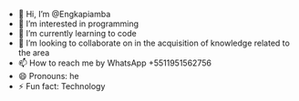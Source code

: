 - 👋 Hi, I’m @Engkapiamba
- 👀 I’m interested in programming
- 🌱 I’m currently learning to code 
- 💞️ I’m looking to collaborate on in the acquisition of knowledge related to the area 
- 📫 How to reach me by WhatsApp +5511951562756
- 😄 Pronouns: he
- ⚡ Fun fact: Technology

<!---
Engkapiamba/Engkapiamba is a ✨ special ✨ repository because its `README.md` (this file) appears on your GitHub profile.
You can click the Preview link to take a look at your changes.
--->
